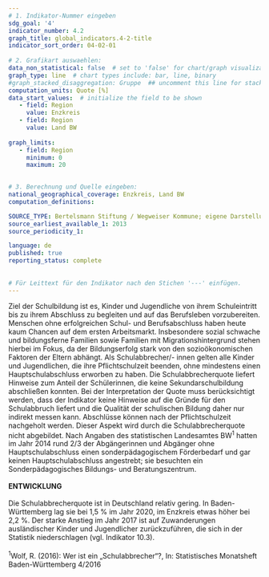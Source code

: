 ```yaml
---
# 1. Indikator-Nummer eingeben 
sdg_goal: '4'
indicator_number: 4.2
graph_title: global_indicators.4-2-title
indicator_sort_order: 04-02-01
 
# 2. Grafikart auswaehlen: 
data_non_statistical: false  # set to 'false' for chart/graph visualization 
graph_type: line  # chart types include: bar, line, binary 
#graph_stacked_disaggregation: Gruppe  ## uncomment this line for stacked bars. eplace 'Geschlecht' with the field of aggregation. 
computation_units: Quote [%] 
data_start_values:  # initialize the field to be shown  
   - field: Region 
     value: Enzkreis
   - field: Region 
     value: Land BW
   
graph_limits:
   - field: Region
     minimum: 0
     maximum: 20
   

# 3. Berechnung und Quelle eingeben: 
national_geographical_coverage: Enzkreis, Land BW
computation_definitions: 

SOURCE_TYPE: Bertelsmann Stiftung / Wegweiser Kommune; eigene Darstellung
source_earliest_available_1: 2013
source_periodicity_1: 

language: de   
published: true 
reporting_status: complete
 
 
# Für Leittext für den Indikator nach den Stichen '---' einfügen. 
---
```

Ziel der Schulbildung ist es, Kinder und Jugendliche von ihrem Schuleintritt bis zu ihrem Abschluss zu begleiten und auf das Berufsleben vorzubereiten. Menschen ohne erfolgreichen Schul- und Berufsabschluss haben heute kaum Chancen auf dem ersten Arbeitsmarkt. Insbesondere sozial schwache und bildungsferne Familien sowie Familien mit Migrationshintergrund stehen hierbei im Fokus, da der Bildungserfolg stark von den sozioökonomischen Faktoren der Eltern abhängt. Als Schulabbrecher/- innen gelten alle Kinder und Jugendlichen, die ihre Pflichtschulzeit beenden, ohne mindestens einen Hauptschulabschluss erworben zu haben. Die Schulabbrecherquote liefert Hinweise zum Anteil der Schülerinnen, die keine Sekundarschulbildung abschließen konnten. Bei der Interpretation der Quote muss berücksichtigt werden, dass der Indikator keine Hinweise auf die Gründe für den Schulabbruch liefert und die Qualität der schulischen Bildung daher nur indirekt messen kann. Abschlüsse können nach der Pflichtschulzeit nachgeholt werden. Dieser Aspekt wird durch die Schulabbrecherquote nicht abgebildet. Nach Angaben des statistischen Landesamtes BW<sup>1</sup> hatten im Jahr 2014 rund 2/3 der Abgängerinnen und Abgänger ohne Hauptschulabschluss einen sonderpädagogischem Förderbedarf und gar keinen Hauptschulabschluss angestrebt; sie besuchten ein Sonderpädagogisches Bildungs- und Beratungszentrum. <br>
<br>
**ENTWICKLUNG** <br>
<br>
Die Schulabbrecherquote ist in Deutschland relativ gering. In Baden- Württemberg lag sie bei 1,5 % im Jahr 2020, im Enzkreis etwas höher bei 2,2 %. Der starke Anstieg im Jahr 2017 ist auf Zuwanderungen ausländischer Kinder und Jugendlicher zurückzuführen, die sich in der Statistik niederschlagen (vgl. Indikator 10.3).<br>
<br>
<sup>1</sup>Wolf, R. (2016): Wer ist ein „Schulabbrecher“?, In: Statistisches Monatsheft Baden-Württemberg 4/2016
